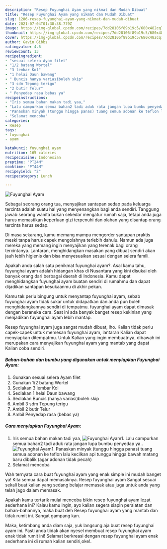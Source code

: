 ```yaml
---
description: "Resep Fuyunghai Ayam yang nikmat dan Mudah Dibuat"
title: "Resep Fuyunghai Ayam yang nikmat dan Mudah Dibuat"
slug: 1286-resep-fuyunghai-ayam-yang-nikmat-dan-mudah-dibuat
date: 2021-07-04T01:38:38.779Z
image: https://img-global.cpcdn.com/recipes/7dd28106f89b19c5/680x482cq70/fuyunghai-ayam-foto-resep-utama.jpg
thumbnail: https://img-global.cpcdn.com/recipes/7dd28106f89b19c5/680x482cq70/fuyunghai-ayam-foto-resep-utama.jpg
cover: https://img-global.cpcdn.com/recipes/7dd28106f89b19c5/680x482cq70/fuyunghai-ayam-foto-resep-utama.jpg
author: Gavin Gibbs
ratingvalue: 4.6
reviewcount: 13
recipeingredient:
- "sesuai selera Ayam filet"
- "1/2 batang Wortel"
- "3 lembar Kol"
- "1 helai Daun bawang"
- " Buncis hanya variasiboleh skip"
- "3 sdm Tepung terigu"
- "2 butir Telur"
- " Penyedap rasa bebas ya"
recipeinstructions:
- "Iris semua bahan makan tadi yaa,"
- "Lalu campurkan semua bahan2 tadi aduk rata jangan lupa bumbu penyedap ya.."
- "Panaskan minyak (tunggu hingga panas) tuang semua adonan ke teflon lalu kecilkan api tunggu hingga bawah matang baru dibalik (agar adonan tidak pecah)"
- "Selamat mencoba"
categories:
- Resep
tags:
- fuyunghai
- ayam

katakunci: fuyunghai ayam 
nutrition: 165 calories
recipecuisine: Indonesian
preptime: "PT24M"
cooktime: "PT44M"
recipeyield: "2"
recipecategory: Lunch

---
```



![Fuyunghai Ayam](https://img-global.cpcdn.com/recipes/7dd28106f89b19c5/680x482cq70/fuyunghai-ayam-foto-resep-utama.jpg)

Sebagai seorang orang tua, menyajikan santapan sedap pada keluarga tercinta adalah suatu hal yang menyenangkan bagi anda sendiri. Tanggung jawab seorang  wanita bukan sekedar mengatur rumah saja, tetapi anda juga harus memastikan keperluan gizi terpenuhi dan olahan yang disantap orang tercinta harus sedap.

Di masa  sekarang, kamu memang mampu mengorder santapan praktis meski tanpa harus capek mengolahnya terlebih dahulu. Namun ada juga mereka yang memang ingin menyajikan yang terenak bagi orang tercintanya. Lantaran, menghidangkan masakan yang dibuat sendiri akan jauh lebih higienis dan bisa menyesuaikan sesuai dengan selera famili. 



Apakah anda salah satu penikmat fuyunghai ayam?. Asal kamu tahu, fuyunghai ayam adalah hidangan khas di Nusantara yang kini disukai oleh banyak orang dari berbagai daerah di Indonesia. Kamu dapat menghidangkan fuyunghai ayam buatan sendiri di rumahmu dan dapat dijadikan santapan kesukaanmu di akhir pekan.

Kamu tak perlu bingung untuk menyantap fuyunghai ayam, sebab fuyunghai ayam tidak sukar untuk didapatkan dan anda pun boleh menghidangkannya sendiri di tempatmu. fuyunghai ayam dapat dimasak dengan beraneka cara. Saat ini ada banyak banget resep kekinian yang menjadikan fuyunghai ayam lebih mantap.

Resep fuyunghai ayam juga sangat mudah dibuat, lho. Kalian tidak perlu capek-capek untuk memesan fuyunghai ayam, lantaran Kalian dapat menyiapkan ditempatmu. Untuk Kalian yang ingin membuatnya, dibawah ini merupakan cara menyajikan fuyunghai ayam yang mantab yang dapat Kalian coba sendiri.

<!--inarticleads1-->

##### Bahan-bahan dan bumbu yang digunakan untuk menyiapkan Fuyunghai Ayam:

1. Gunakan sesuai selera Ayam filet
1. Gunakan 1/2 batang Wortel
1. Sediakan 3 lembar Kol
1. Sediakan 1 helai Daun bawang
1. Sediakan  Buncis (hanya variasi)boleh skip
1. Ambil 3 sdm Tepung terigu
1. Ambil 2 butir Telur
1. Ambil  Penyedap rasa (bebas ya)




<!--inarticleads2-->

##### Cara menyiapkan Fuyunghai Ayam:

1. Iris semua bahan makan tadi yaa,
<img src="https://img-global.cpcdn.com/steps/a64faf78bc0ef406/160x128cq70/fuyunghai-ayam-langkah-memasak-1-foto.jpg" alt="Fuyunghai Ayam">1. Lalu campurkan semua bahan2 tadi aduk rata jangan lupa bumbu penyedap ya..
<img src="https://img-global.cpcdn.com/steps/c5309687b1b8d879/160x128cq70/fuyunghai-ayam-langkah-memasak-2-foto.jpg" alt="Fuyunghai Ayam">1. Panaskan minyak (tunggu hingga panas) tuang semua adonan ke teflon lalu kecilkan api tunggu hingga bawah matang baru dibalik (agar adonan tidak pecah)
1. Selamat mencoba




Wah ternyata cara buat fuyunghai ayam yang enak simple ini mudah banget ya! Kita semua dapat memasaknya. Resep fuyunghai ayam Sangat sesuai sekali buat kalian yang sedang belajar memasak atau juga untuk anda yang telah jago dalam memasak.

Apakah kamu tertarik mulai mencoba bikin resep fuyunghai ayam lezat sederhana ini? Kalau kamu ingin, ayo kalian segera siapin peralatan dan bahan-bahannya, maka buat deh Resep fuyunghai ayam yang mantab dan tidak rumit ini. Sangat gampang kan. 

Maka, ketimbang anda diam saja, yuk langsung aja buat resep fuyunghai ayam ini. Pasti anda tiidak akan nyesel membuat resep fuyunghai ayam enak tidak rumit ini! Selamat berkreasi dengan resep fuyunghai ayam enak sederhana ini di rumah kalian sendiri,oke!.

